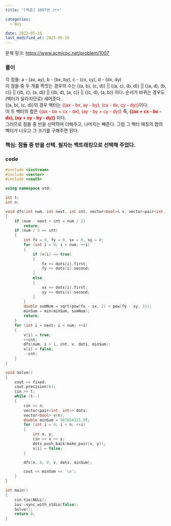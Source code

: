 ```yaml
---
title: "[백준] 1007번 c++"

categories:
  - Boj

date: 2023-05-16
last_modified_at: 2023-05-16
---
```


문제 링크: <a href="https://www.acmicpc.net/problem/1007" target="_blank">https://www.acmicpc.net/problem/1007</a>

### 풀이  
각 점들: a - (ax, ay), b - (bx, by), c - (cx, cy), d - (dx, dy)  
이 점들 중 두 개를 짝짓는 경우의 수는 {(a, b), (c, d)} || {(a, c), (b, d)} || {(a, d), (b, c)} || {(b, c), (a, d)} || {(b, d), (a, c)} || {(c, d), (a, b)} 이다. 순서가 바뀌는 경우도(벡터가 달라지므로) 세어준다.  
{(a, b), (c, d)}의 경우 벡터는 <span style="color:red">{(ax - bx, ay - by), (cx - dx, cy - dy)}</span>이다.  
이 두 벡터의 합은 <span style="color:red">{(ax - bx + cx - dx), (ay - by + cy - dy)}</span> 즉, <span style="color:red">**{(ax + cx - bx - dx), (ay + cy - by - dy)}**</span> 이다.  
그러므로 점들 중 반을 선택하여 더해주고, 나머지는 빼준다. 그럼 그 벡터 매칭의 합의 벡터가 나오고 그 크기를 구해주면 된다.  

### **핵심**: 점들 중 반을 선택. 필자는 백트래킹으로 선택해 주었다.

### code
```c++
#include <iostream>
#include <vector>
#include <cmath>

using namespace std;

int t;
int n;

void dfs(int num, int next, int cnt, vector<bool>& v, vector<pair<int, int>>& dots, double& minSum)
{
    if (num - next + cnt < num / 2)
        return;
    if (num / 2 == cnt)
    {
        int fx = 0, fy = 0, sx = 0, sy = 0;
        for (int i = 0; i < num; ++i)
        {
            if (v[i] == true)
            {
                fx += dots[i].first;
                fy += dots[i].second;
            }
            else
            {
                sx += dots[i].first;
                sy += dots[i].second;
            }
        }
        double sumNum = sqrt(pow(fx - sx, 2) + pow(fy - sy, 2));
        minSum = min(minSum, sumNum);
        return;
    }
    for (int i = next; i < num; ++i)
    {
        v[i] = true;
        ++cnt;
        dfs(num, i + 1, cnt, v, dots, minSum);
        v[i] = false;
        --cnt;
    }
}

void Solve()
{
    cout << fixed;
    cout.precision(6);
    cin >> t;
    while (t--)
    {
        cin >> n;
        vector<pair<int, int>> dots;
        vector<bool> v(n);
        double minSum = 987654321.0f;
        for (int i = 0; i < n; ++i)
        {
            int x, y;
            cin >> x >> y;
            dots.push_back(make_pair(x, y));
            v[i] = false;
        }

        dfs(n, 0, 0, v, dots, minSum);

        cout << minSum << '\n';
    }
}

int main()
{
    cin.tie(NULL);
    ios::sync_with_stdio(false);
    Solve();
    return 0;
}
```